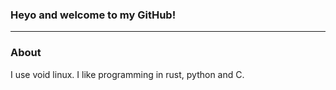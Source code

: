 ### Heyo and welcome to my GitHub!
***
### About<br />
I use void linux. I like programming in rust, python and C. 
